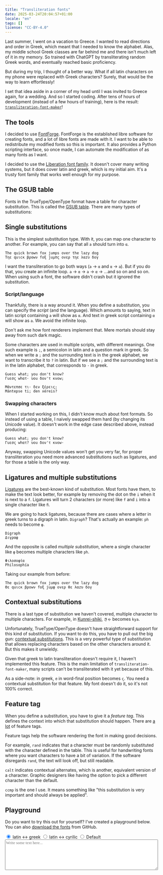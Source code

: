 ```yaml
---
title: "Transliteration fonts"
date: 2025-03-24T20:04:57+01:00
locale: "en"
tags: []
license: "CC-BY-4.0"
---
```

Last summer, I went on a vacation to Greece. I wanted to read directions and order in Greek, which meant that I needed to know the alphabet. Alas, my middle school Greek classes are far behind me and there isn't much left of it in my memory. So trained with ChatGPT by transliterating random Greek words, and eventually reached basic proficiency.

But during my trip, I thought of a better way. What if all latin characters on my phone were replaced with Greek characters? Surely, that would be the way to learn effortlessly!

I set that idea aside in a corner of my head until I was invited to Greece again, for a wedding. And so I started coding. After tens of hours of development (instead of a few hours of training), here is the result: [`transliteration-font-maker`](https://github.com/getkey/transliteration-font-maker)!

## The tools

I decided to use [FontForge](https://fontforge.org). FontForge is the established libre software for creating fonts, and a lot of libre fonts are made with it. I want to be able to redistribute my modified fonts so this is important. It also provides a Python scripting interface, so once made, I can automate the modification of as many fonts as I want. 

I decided to use the [Liberation font family](https://en.wikipedia.org/wiki/Liberation_fonts). It doesn't cover many writing systems, but it does cover latin and greek, which is my initial aim. It's a trusty font family that works well enough for my purpose.

## The GSUB table

Fonts in the TrueType/OpenType format have a table for character substitution. This is called the [GSUB table](https://learn.microsoft.com/en-us/typography/opentype/spec/gsub). There are many types of substitutions:

## Single substitutions

This is the simplest substitution type. With it, you can map one character to another. For example, you can say that all `a` should turn into `α`.

```
The quick brown fox jumps over the lazy dog
Τηε quιcκ βροwν fοξ juμπς οvερ τηε λαzυ δογ
```

I want the transliteration to go both ways (`a` → `α` and `α` → `a`). But if you do that, you create an infinite loop. `a` → `α` → `a` → `α` → ...and so on and so on. When using such a font, the software didn't crash but it ignored the substitution.

### Script/language

Thankfully, there is a way around it. When you define a substitution, you can specify the _script_ (and the language). Which amounts to saying, text in latin script containing `a` will show as `α`. And text in greek script containing `α` will show as `a`. We avoid the infinite loop.

Don't ask me how font renderers implement that. Mere mortals should stay away from such dark magic.

Some characters are used in multiple scripts, with different meanings. One such example is `;`, a semicolon in latin and a question mark in greek. So when we write a `;` and the surrounding text is in the greek alphabet, we want to transcribe it to `?` in latin. But if we see a `;` and the surrounding text is in the latin alphabet, that corresponds to `·` in greek.

```
Guess what; you don't know?
Γuεσς whατ· υοu δον'τ κνοw;

Μάντεπσε τι· δεν ξέρεις;
Mántepse ti; den xéreis?
```

### Swapping characters

When I started working on this, I didn't know much about font formats. So instead of using a table, I naively swapped them hard (by changing its Unicode value). It doesn't work in the edge case described above, instead producing:

```
Guess what; you don't know?
Γuεσς whατ? υοu δον'τ κνοw·
```

Anyway, swapping Unicode values won't get you very far, for proper transliteration you need more advanced substitutions such as ligatures, and for those a table is the only way.

## Ligatures and multiple substitutions

[Ligatures](https://en.wikipedia.org/wiki/Ligature_(writing)) are the best-known kind of substitution. Most fonts have them, to make the text look better, for example by removing the dot on the `i` when it is next to a `f`. Ligatures will turn 2 characters (or more) like `f` and `i` into a single character like `ﬁ`.

We are going to hack ligatures, because there are cases where a letter in greek turns to a digraph in latin. `Digraph`? That's actually an example: `ph` needs to become `φ`.

```
Digraph
Διγραφ
```

And the opposite is called _multiple substitution_, where a single character like `φ` becomes multiple characters like `ph`.

```
Φιλοσοφία
Philosophía
```

Taking our example from before:

```
The quick brown fox jumps over the lazy dog
Θε quιcκ βροwν fοξ juμφ οvερ θε λαzυ δογ
```

## Contextual substitutions

There is a last type of substitution we haven't covered, multiple character to multiple characters. For example, in [Kunrei-shiki](https://en.wikipedia.org/wiki/Kunrei-shiki_romanization), `きゃ` becomes `kya`.

Unfortunately, TrueType/OpenType doesn't have straightforward support for this kind of substitution. If you want to do this, you have to pull out the big gun: [contextual substitutions](https://fontforge.org/docs/ui/dialogs/contextchain.html). This is a very powerful type of substitution that allows replacing characters based on the other characters around it. But this makes it unwieldy.

Given that greek to latin transliteration doesn't require it, I haven't implemented this feature. This is the main limitation of `transliteration-font-maker`, many scripts can't be transliterated with it yet because of this.

As a side-note: in greek, `σ` in word-final position becomes `ς`. You need a contextual substitution for that feature. My font doesn't do it, so it's not 100% correct.

## Feature tag

When you define a substitution, you have to give it a _feature tag_. This defines the context into which that substitution should happen. There are [a lot](https://learn.microsoft.com/en-us/typography/opentype/spec/featuretags) of feature tags.

Feature tags help the software rendering the font in making good decisions.

For example, `rand` indicates that a character must be randomly substituted with the character defined in the table. This is useful for handwriting fonts where you want characters to have a bit of variation. If the software disregards `rand`, the text will look off, but still readable.

`calt` indicates contextual alternates, which is another, equivalent version of a character. Graphic designers like having the option to pick a different character than the default.

`ccmp` is the one I use. It means something like "this substitution is very important and should always be applied".

## Playground

Do you want to try this out for yourself? I've created a playground below. You can also [download the fonts](https://github.com/getkey/transliteration-font-maker/releases) from GitHub.

<style>
	@font-face {
		font-family: Apeleutherosis;
		src: url('./ApeleutherosisSerif-Regular.woff2');
	}
	@font-face {
		font-family: Osvobozdenie;
		src: url('./OsvobozdenieSerif-Regular.woff2');
	}
	textarea {
		width: 100%;
		height: 15ch;
		font-family: serif;
	}
	#apeleutherosis:checked ~ .playground {
		font-family: Apeleutherosis;
	}
	#osvobozdenie:checked ~ .playground {
		font-family: Osvobozdenie;
	}
</style>

<form>
<input type="radio" name="font" id="apeleutherosis" checked/>
<label for="apeleutherosis">latin ↔ greek</label>

<input type="radio" name="font" id="osvobozdenie"/>
<label for="osvobozdenie">latin ↔ cyrilic</label>

<input type="radio" name="font" id="default"/>
<label for="default">Default</label>

<textarea class="playground" placeholder="Write some text here..."></textarea>
</form>
